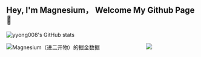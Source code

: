 ## Hey, I'm Magnesium， Welcome My Github Page 🎈



![yyong008's GitHub stats](https://github-readme-stats.vercel.app/api?username=yyong008&show_icons=true&theme=transparent)

<img src="https://4sdvg7tqbv.us.aircode.run/juejin?uid=3016715636836941&hide_border=true" alt="Magnesium（进二开物）的掘金数据" style="zoom:100%;" align="left"/>

<div align="center"> <img src="https://github-readme-stats.vercel.app/api/top-langs/?username=yyong008&hide_title=true&hide_border=true&layout=compact&langs_count=6&text_color=000&icon_color=fff&bg_color=0,52fa5a,4dfcff,c64dff&theme=graywhite" /> </div>

